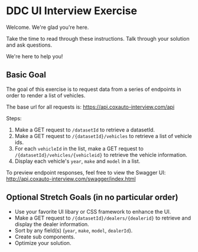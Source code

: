 # DDC UI Interview Exercise

Welcome. We're glad you're here.

Take the time to read through these instructions.
Talk through your solution and ask questions.

We're here to help you!

## Basic Goal

The goal of this exercise is to request data from a
series of endpoints in order to render a list of vehicles.

The base url for all requests is:
https://api.coxauto-interview.com/api

Steps:

1. Make a GET request to `/datasetId` to retrieve a datasetId.
2. Make a GET request to `/{datasetId}/vehicles` to retrieve a list of vehicle ids.
3. For each `vehicleId` in the list, make a GET request to `/{datasetId}/vehicles/{vehicleid}`
   to retrieve the vehicle information.
4. Display each vehicle's `year`, `make` and `model` in a list.

To preview endpoint responses, feel free to view the Swagger UI:
http://api.coxauto-interview.com/swagger/index.html

## Optional Stretch Goals (in no particular order)

- Use your favorite UI libary or CSS framework to enhance the UI.
- Make a GET request to `/{datasetId}/dealers/{dealerid}`
  to retrieve and display the dealer information.
- Sort by any field(s) (`year`, `make`, `model`, `dealerId`).
- Create sub components.
- Optimize your solution.
